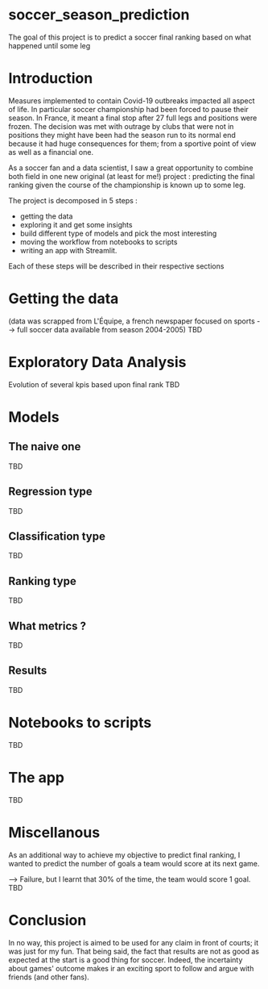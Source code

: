 # soccer_season_prediction
The goal of this project is to predict a soccer final ranking based on what happened until some leg

# Introduction

Measures implemented to contain Covid-19 outbreaks impacted all aspect of life. In particular soccer championship had been forced to pause their season. In France, it meant a final stop after 27 full legs and positions were frozen. The decision was met with outrage by clubs that were not in positions they might have been had the season run to its normal end because it had huge consequences for them; from a sportive point of view as well as a financial one.

As a soccer fan and a data scientist, I saw a great opportunity to combine both field in one new original (at least for me!) project : predicting the final ranking given the course of the championship is known up to some leg.

The project is decomposed in 5 steps :
- getting the data
- exploring it and get some insights
- build different type of models and pick the most interesting
- moving the workflow from notebooks to scripts 
- writing an app with Streamlit.

Each of these steps will be described in their respective sections

# Getting the data

(data was scrapped from L'Équipe, a french newspaper focused on sports --> full soccer data available from season 2004-2005)
TBD 

# Exploratory Data Analysis

Evolution of several kpis based upon final rank
TBD 

# Models

## The naive one
TBD 

## Regression type
TBD 

## Classification type
TBD 

## Ranking type
TBD 

## What metrics ?
TBD 

## Results
TBD 

# Notebooks to scripts
TBD 

# The app
TBD 

# Miscellanous

As an additional way to achieve my objective to predict final ranking, I wanted to predict the number of goals a team would score at its next game.

--> Failure, but I learnt that 30% of the time, the team would score 1 goal.
TBD 

# Conclusion

In no way, this project is aimed to be used for any claim in front of courts; it was just for my fun. That being said, the fact that results are not as good as expected at the start is a good thing for soccer. Indeed, the incertainty about games' outcome makes ir an exciting sport to follow and argue with friends (and other fans).


